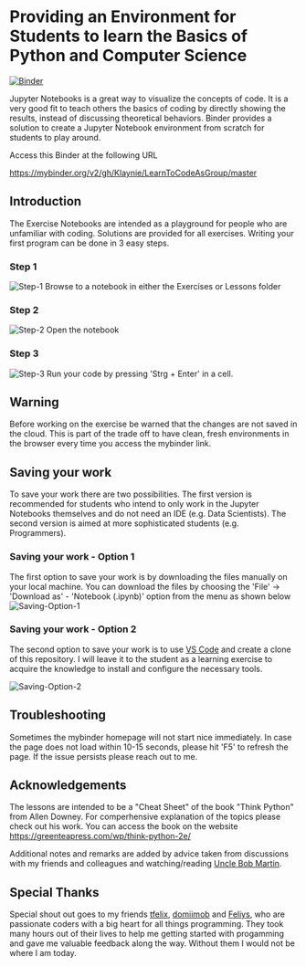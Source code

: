 # Providing an Environment for Students to learn the Basics of Python and Computer Science

[![Binder](http://mybinder.org/badge_logo.svg)](http://mybinder.org/v2/gh/binder-examples/requirements/master)

Jupyter Notebooks is a great way to visualize the concepts of code. It is a very good fit to teach others the basics of coding by directly showing the results, instead of discussing theoretical behaviors. Binder provides a solution to create a Jupyter Notebook environment from scratch for students to play around.

Access this Binder at the following URL

https://mybinder.org/v2/gh/Klaynie/LearnToCodeAsGroup/master

## Introduction

The Exercise Notebooks are intended as a playground for people who are unfamiliar with coding. Solutions are provided for all exercises.
Writing your first program can be done in 3 easy steps.

### Step 1
![Step-1](https://i.imgur.com/Ocb0ZTd.png)
Browse to a notebook in either the Exercises or Lessons folder

### Step 2
![Step-2](https://i.imgur.com/3rqfbMS.png)
Open the notebook

### Step 3
![Step-3](https://i.imgur.com/3z6flkQ.png)
Run your code by pressing 'Strg + Enter' in a cell.

## Warning

Before working on the exercise be warned that the changes are not saved in the cloud. This is part of the trade off to have clean, fresh environments in the browser every time you access the mybinder link.

## Saving your work

To save your work there are two possibilities. The first version is recommended for students who intend to only work in the Jupyter Notebooks themselves and do not need an IDE (e.g. Data Scientists). The second version is aimed at more sophisticated students (e.g. Programmers).

### Saving your work - Option 1

The first option to save your work is by downloading the files manually on your local machine. You can download the files by choosing the 'File' -> 'Download as' - 'Notebook (.ipynb)' option from the menu as shown below
![Saving-Option-1](https://i.imgur.com/628jNFF.png)

### Saving your work - Option 2

The second option to save your work is to use <a href="https://code.visualstudio.com/">VS Code</a> and create a clone of this repository. I will leave it to the student as a learning exercise to acquire the knowledge to install and configure the necessary tools.

![Saving-Option-2](https://i.imgur.com/ujoVfnv.png)

## Troubleshooting

Sometimes the mybinder homepage will not start nice immediately. In case the page does not load within 10-15 seconds, please hit 'F5' to refresh the page. If the issue persists please reach out to me.

## Acknowledgements

The lessons are intended to be a "Cheat Sheet" of the book "Think Python" from Allen Downey. For comperhensive explanation of the topics please check out his work. You can access the book on the website https://greenteapress.com/wp/think-python-2e/

Additional notes and remarks are added by advice taken from discussions with my friends and colleagues and watching/reading <a href="http://www.cleancoder.com/products">Uncle Bob Martin</a>.

## Special Thanks

Special shout out goes to my friends <a href="https://github.com/tfelix">tfelix</a>, <a href="https://github.com/domiimob">domiimob</a> and <a href="https://github.com/Feliys">Feliys</a>, who are passionate coders with a big heart for all things programming. They took many hours out of their lives to help me getting started with progamming and gave me valuable feedback along the way. Without them I would not be where I am today.
